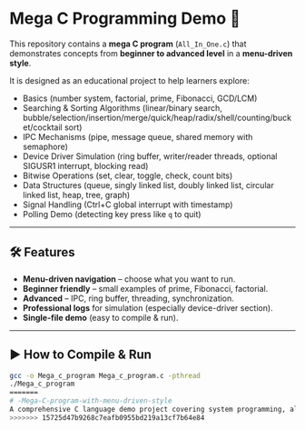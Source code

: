 
# Mega C Programming Demo 🚀
 
This repository contains a **mega C program** (`All_In_One.c`) that demonstrates 
concepts from **beginner to advanced level** in a **menu-driven style**.
 
It is designed as an educational project to help learners explore:
- Basics (number system, factorial, prime, Fibonacci, GCD/LCM)
- Searching & Sorting Algorithms (linear/binary search, bubble/selection/insertion/merge/quick/heap/radix/shell/counting/bucket/cocktail sort)
- IPC Mechanisms (pipe, message queue, shared memory with semaphore)
- Device Driver Simulation (ring buffer, writer/reader threads, optional SIGUSR1 interrupt, blocking read)
- Bitwise Operations (set, clear, toggle, check, count bits)
- Data Structures (queue, singly linked list, doubly linked list, circular linked list, heap, tree, graph)
- Signal Handling (Ctrl+C global interrupt with timestamp)
- Polling Demo (detecting key press like `q` to quit)
 
---
 
## 🛠️ Features
 
- **Menu-driven navigation** – choose what you want to run.
- **Beginner friendly** – small examples of prime, Fibonacci, factorial.
- **Advanced** – IPC, ring buffer, threading, synchronization.
- **Professional logs** for simulation (especially device-driver section).
- **Single-file demo** (easy to compile & run).
 
---
 
## ▶️ How to Compile & Run
 
```bash
gcc -o Mega_c_program Mega_c_program.c -pthread
./Mega_c_program
=======
# -Mega-C-program-with-menu-driven-style
A comprehensive C language demo project covering system programming, algorithms, data structures, IPC mechanisms, device driver simulation (Task is Ongoing), and bitwise operations. Ideal for learning and testing core concepts in C.
>>>>>>> 15725d47b9268c7eafb0955bd219a13cf7b64e84
